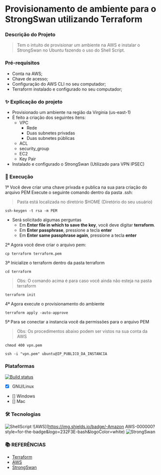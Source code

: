 # Provisionamento de ambiente para o StrongSwan utilizando Terraform

### Descrição do Projeto
> Tem o intuito de provisionar um ambiente na AWS e instalar o StrongSwan no Ubuntu
> fazendo o uso do Shell Script.
### Pré-requisitos

- Conta na AWS;
- Chave de acesso;
- Configuração do AWS CLI no seu computador;
- Terraform instalado e configurado no seu computador;

### ✨ Explicação do projeto
- Provisionado um ambiente na região da Virginia (us-east-1)
- É feito a criação dos seguintes itens:
    - VPC
        - Rede
        - Duas subnetes privadas
        - Duas subnetes públicas
    - ACL
    - security_group
    - EC2
    - Key Pair
- Instalado e configurado o StrongSwan (Utilizado para VPN IPSEC)

### 🚀 Execução

1ª Você deve criar uma chave privada e publica na sua para criação do arquivo PEM
Execute o seguinte comando dentro da pasta .ssh:
> Pasta está localizada no diretório $HOME (Diretório do seu usuário)

```console
ssh-keygen -t rsa -m PEM
```

- Será solicitado algumas perguntas
    - Em **Enter file in which to save the key**, você deve digitar **terraform**.
    - Em **Enter passphrase**, pressione a tecla **enter**
    - Em **Enter same passphrase again**, pressione a tecla **enter**

2ª Agora você deve criar o arquivo pem:

```console
cp terraform terraform.pem
```

3ª Inicialize o terraform dentro da pasta terraform

```console
cd terraform
```
> Obs: O comando acima é para caso você ainda não esteja na pasta terraform

```console
terraform init
```

4ª Agora execute o provisionamento do ambiente

```console
terraform apply -auto-approve
```

5ª Para se conectar a instancia você da permissões para o arquivo PEM

> Obs: Os procedimentos abaixo podem ser vistos na sua conta da AWS

```console
chmod 400 vpn.pem
```

```console
ssh -i "vpn.pem" ubuntu@IP_PUBLICO_DA_INSTANCIA
```

### Plataformas

[![Build status](https://img.shields.io/github/workflow/status/simple-icons/simple-icons/Verify/develop?logo=github)](https://github.com/simple-icons/simple-icons/actions?query=workflow%3AVerify+branch%3Adevelop)

- [x] GNU/Linux
- [] Windows
- [] Mac

### 🛠 Tecnologias

![ShellScript](https://img.shields.io/badge/-ShellScript-000000?style=for-the-badge&logo=gnu-bash&logoColor=white)
![AWS](https://img.shields.io/badge/-Amazon AWS-000000?style=for-the-badge&logo=232F3E-bash&logoColor=white)
![StrongSwan](https://img.shields.io/badge/-StrongSwan-000000?style=for-the-badge&logo=strongswan-bash&logoColor=white)


### **:books: REFERÊNCIAS**

- [Terraform](https://registry.terraform.io/providers/hashicorp/aws/latest/docs)
- [AWS](https://aws.amazon.com/pt/cli/)
- [StrongSwan](https://wiki.strongswan.org/projects/strongswan/wiki/UserDocumentation)
